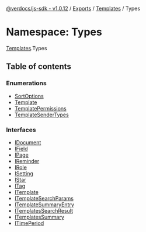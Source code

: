 [@verdocs/js-sdk - v1.0.12](../README.md) / [Exports](../modules.md) / [Templates](Templates.md) / Types

# Namespace: Types

[Templates](Templates.md).Types

## Table of contents

### Enumerations

- [SortOptions](../enums/Templates.Types.SortOptions.md)
- [Template](../enums/Templates.Types.Template.md)
- [TemplatePermissions](../enums/Templates.Types.TemplatePermissions.md)
- [TemplateSenderTypes](../enums/Templates.Types.TemplateSenderTypes.md)

### Interfaces

- [IDocument](../interfaces/Templates.Types.IDocument.md)
- [IField](../interfaces/Templates.Types.IField.md)
- [IPage](../interfaces/Templates.Types.IPage.md)
- [IReminder](../interfaces/Templates.Types.IReminder.md)
- [IRole](../interfaces/Templates.Types.IRole.md)
- [ISetting](../interfaces/Templates.Types.ISetting.md)
- [IStar](../interfaces/Templates.Types.IStar.md)
- [ITag](../interfaces/Templates.Types.ITag.md)
- [ITemplate](../interfaces/Templates.Types.ITemplate.md)
- [ITemplateSearchParams](../interfaces/Templates.Types.ITemplateSearchParams.md)
- [ITemplateSummaryEntry](../interfaces/Templates.Types.ITemplateSummaryEntry.md)
- [ITemplatesSearchResult](../interfaces/Templates.Types.ITemplatesSearchResult.md)
- [ITemplatesSummary](../interfaces/Templates.Types.ITemplatesSummary.md)
- [ITimePeriod](../interfaces/Templates.Types.ITimePeriod.md)
